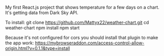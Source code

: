 My first React.js project that shows temperature for a few days on a chart.
It's getting data from Dark Sky API.

To install:
git clone https://github.com/Mattyx22/weather-chart.git
cd weather-chart
npm install
npm start

Because it's not configured for cors you should install that plugin to make the app work:
https://mybrowseraddon.com/access-control-allow-origin.html?v=0.1.1&type=install

